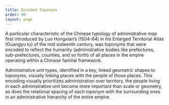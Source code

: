 ```yaml
---
title: Encoded Toponyms
order: 96
layout: page
---
```


A particular characteristic of the Chinese typology of administrative map first introduced by Luo Hongxian’s (1504-64) in his Enlarged Territorial Atlas (Guangyu tu) of the mid sixteenth century, was toponyms that were encoded to reflect the humanity (administrative bodies like prefectures, sub-prefectures, counties, and so forth) of all places in the empire operating within a Chinese familial framework.

Administrative unit types, identified in a key, linked geometric shapes to toponyms, visually linking places with the people of those places. This encoding visually prioritizes administration over territory, the people living in each administrative unit become more important than scale or geometry, as does the relational spacing of each toponym with the surrounding ones in an administrative hierarchy of the entire empire.
